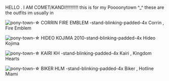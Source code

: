 
HELLO . I AM COMET/KANDI!!!!!!!!!! this is for my Poooonytown ^_^
these are the outfits im usually in

![pony-town-☆ CORRIN  FIRE EMBLEM -stand-blinking-padded-4x](https://github.com/vometcomet-19/GOICHISUDA/assets/69183136/1375e5d6-b888-4d73-87d9-239d86fff51f) Corrin , Fire Emblem

![pony-town-☆ HIDEO KOJIMA 2010-stand-blinking-padded-4x](https://github.com/vometcomet-19/GOICHISUDA/assets/69183136/20e6ffd6-a276-4a21-9014-55438a4e0615) Hideo Kojima

![pony-town-☆ KAIRI  KH -stand-blinking-padded-4x](https://github.com/vometcomet-19/GOICHISUDA/assets/69183136/c8d80ff0-aec6-480c-bb6c-b62fb1c87367) Kairi , Kingdom Hearts

![pony-town-☆ BIKER  HLM -stand-blinking-padded-4x](https://github.com/vometcomet-19/GOICHISUDA/assets/69183136/0ac1ddcc-8c78-4ed8-8b0b-65927450f5a0) Biker , Hotline Miami

